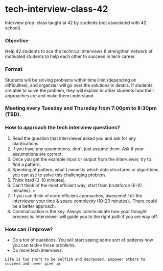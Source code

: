 # tech-interview-class-42
Interview prep. class taught at 42 by students (not associated with 42 school).

### Objective
Help 42 students to ace the technical interviews & strengthen network of motivated students to help each other to succeed in tech career. 

### Format
Students will be solving problems within time limit (depending on difficulties), and organzier will go over the solutions in details. If students are able to solve the problem, they will explain to other students how their approaches are and make them understand.

### Meeting every Tuesday and Thursday from 7:00pm to 8:30pm (TBD).




### How to approach the tech interview questions?
1. Read the question that interviewer asked you and ask for any clarifications.
2. If you have any assumptions, don't just assume them. Ask if your assumptions are correct.
3. Once you get the example input or output from the interviewer, try to find a pattern.
4. Speaking of pattern, what I meant is which data structures or algorithms you can use to solve this challenging problem.
5. Think hard (3-10 minutes).
6. Can't think of the most efficient way, start from bruteforce (6-10 minutes). =
7. If you can think of more efficient approaches, awesome! Tell the interviewer your time & space complexity (10-20 minutes)..
   There could be a better approach.
8. Communication is the key. Always communicate how your thought process is. 
   Interviewer will guide you to the right path if you are way off.

### How can I improve?
* Do a ton of questions. You will start seeing some sort of patterns how you can tackle those problems.
* Do more tech interviews.








`Life is too short to be selfish and depressed. Empower others to succeed and never give up.`
